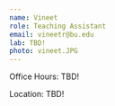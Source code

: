 ```yaml
---
name: Vineet
role: Teaching Assistant 
email: vineetr@bu.edu
lab: TBD!
photo: vineet.JPG
---
```


Office Hours: TBD! 

Location: TBD!
